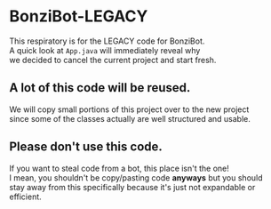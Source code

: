 # BonziBot-LEGACY
This respiratory is for the LEGACY code for BonziBot.<br/>
A quick look at `App.java` will immediately reveal why<br/>
we decided to cancel the current project and start fresh.

## A lot of this code will be reused.
We will copy small portions of this project over to the new project<br/>
since some of the classes actually are well structured and usable.

## Please don't use this code.
If you want to steal code from a bot, this place isn't the one!<br/>
I mean, you shouldn't be copy/pasting code <b>anyways</b> but you should<br/>
stay away from this specifically because it's just not expandable or efficient.
